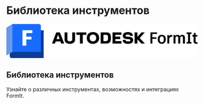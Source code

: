 # Библиотека инструментов

![](<../.gitbook/assets/formit intro hero image.png>)

## Библиотека инструментов

Узнайте о различных инструментах, возможностях и интеграциях FormIt.
